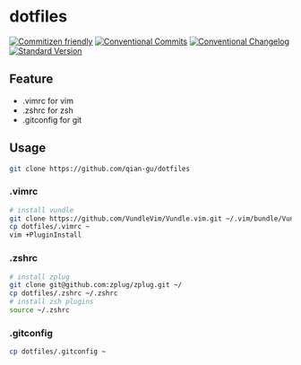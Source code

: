 # dotfiles

[![Commitizen friendly](https://img.shields.io/badge/commitizen-friendly-brightgreen.svg)](http://commitizen.github.io/cz-cli/)
[![Conventional Commits](https://img.shields.io/badge/Conventional%20Commits-1.0.0-%23FE5196?logo=conventionalcommits&logoColor=white)](https://conventionalcommits.org)
[![Conventional Changelog](https://img.shields.io/badge/changelog-conventional-brightgreen.svg)](http://conventional-changelog.github.io)
[![Standard Version](https://img.shields.io/badge/release-standard%20version-brightgreen.svg)](https://github.com/conventional-changelog/standard-version)

## Feature

- .vimrc for vim
- .zshrc for zsh
- .gitconfig for git

## Usage

```bash
git clone https://github.com/qian-gu/dotfiles
```

### .vimrc

```bash
# install vundle
git clone https://github.com/VundleVim/Vundle.vim.git ~/.vim/bundle/Vundle.vim
cp dotfiles/.vimrc ~
vim +PluginInstall
```

### .zshrc

```bash
# install zplug
git clone git@github.com:zplug/zplug.git ~/
cp dotfiles/.zshrc ~/.zshrc
# install zsh plugins
source ~/.zshrc
```
### .gitconfig

```bash
cp dotfiles/.gitconfig ~
```

